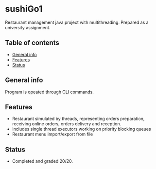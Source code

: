 # sushiGo1
Restaurant management java project with multithreading. 
Prepared as a university assignment.

## Table of contents
* [General info](#general-info)
* [Features](#features)
* [Status](#status)

## General info
Program is opeated through CLI commands.

## Features
* Restaurant simulated by threads, representing orders preparation, receiving online orders, orders delivery and reception.
* Includes single thread executors working on priority blocking queues
* Restaurant menu import/export from file

## Status
* Completed and graded 20/20.
